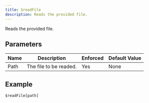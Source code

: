 ```yaml
---
title: $readFile
description: Reads the provided file.
---
```


Reads the provided file.
## Parameters
| Name |      Description       | Enforced | Default Value |
|------|------------------------|----------|---------------|
| Path | The file to be readed. | Yes      | None          |
## Example
```
$readFile[path]
```